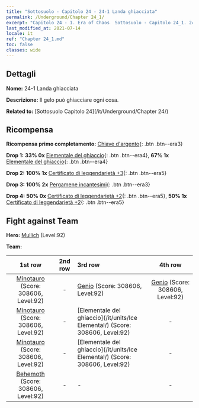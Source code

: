 ```yaml
---
title: "Sottosuolo - Capitolo 24 - 24-1 Landa ghiacciata"
permalink: /Underground/Chapter 24_1/
excerpt: "Capitolo 24 - 1. Era of Chaos  Sottosuolo - Capitolo 24_1. 24-1 Landa ghiacciata"
last_modified_at: 2021-07-14
locale: it
ref: "Chapter 24_1.md"
toc: false
classes: wide
---
```


## Dettagli

 **Nome:** 24-1 Landa ghiacciata

 **Descrizione:** Il gelo può ghiacciare ogni cosa.

 **Related to:** [Sottosuolo Capitolo 24](/it/Underground/Chapter 24/)

## Ricompensa

 **Ricompensa primo completamento:** [Chiave d'argento](/ItemsIT/con_693/){: .btn .btn--era3}

 **Drop 1:** **33% 0x** [Elementale del ghiaccio](/ItemsIT/unt_264/){: .btn .btn--era4}, **67% 1x** [Elementale del ghiaccio](/ItemsIT/unt_264/){: .btn .btn--era4}

 **Drop 2:** **100% 1x** [Certificato di leggendarietà +3](/ItemsIT/mat_88/){: .btn .btn--era5}

 **Drop 3:** **100% 2x** [Pergamene incantesimi](/ItemsIT/con_694/){: .btn .btn--era3}

 **Drop 4:** **50% 0x** [Certificato di leggendarietà +2](/ItemsIT/mat_81/){: .btn .btn--era5}, **50% 1x** [Certificato di leggendarietà +2](/ItemsIT/mat_81/){: .btn .btn--era5}


## Fight against Team
 **Hero:** [Mullich](/it/heroes/Mullich/) (Level:92)

 **Team:**


  | 1st row | 2nd row | 3rd row | 4th row |
  |:----:|:----:|:----|:----:|
  | [Minotauro](/it/units/Minotaur/) (Score: 308606, Level:92)  | - | [Genio](/it/units/Genie/) (Score: 308606, Level:92)  | [Genio](/it/units/Genie/) (Score: 308606, Level:92)  |
  | [Minotauro](/it/units/Minotaur/) (Score: 308606, Level:92)  | - | [Elementale del ghiaccio](/it/units/Ice Elemental/) (Score: 308606, Level:92)  | - |
  | [Minotauro](/it/units/Minotaur/) (Score: 308606, Level:92)  | - | [Elementale del ghiaccio](/it/units/Ice Elemental/) (Score: 308606, Level:92)  | - |
  | [Behemoth](/it/units/Behemoth/) (Score: 308606, Level:92)  | - | - | - |


